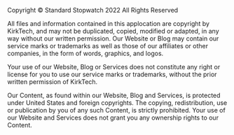 Copyright © Standard Stopwatch 2022 All Rights Reserved

All files and information contained in this applocation are copyright by KirkTech, and may not be duplicated, copied, modified or adapted, in any way without our written permission. Our Website or Blog may contain our service marks or trademarks as well as those of our affiliates or other companies, in the form of words, graphics, and logos.

Your use of our Website, Blog or Services does not constitute any right or license for you to use our service marks or trademarks, without the prior written permission of KirkTech.

Our Content, as found within our Website, Blog and Services, is protected under United States and foreign copyrights. The copying, redistribution, use or publication by you of any such Content, is strictly prohibited. Your use of our Website and Services does not grant you any ownership rights to our Content.
